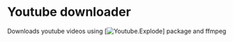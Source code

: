 # Youtube downloader

Downloads youtube videos using [![Youtube.Explode](https://github.com/Tyrrrz/YoutubeExplode)] package and ffmpeg
